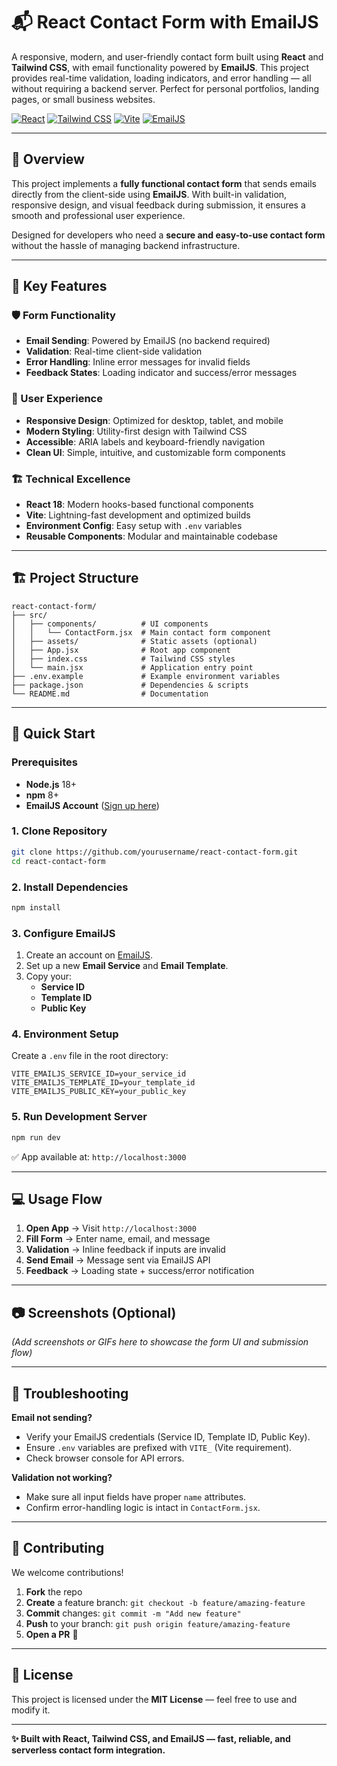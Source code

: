 # 📬 React Contact Form with EmailJS

A responsive, modern, and user-friendly contact form built using **React** and **Tailwind CSS**, with email functionality powered by **EmailJS**. This project provides real-time validation, loading indicators, and error handling — all without requiring a backend server. Perfect for personal portfolios, landing pages, or small business websites.

[![React](https://img.shields.io/badge/React-18-blue.svg)](https://reactjs.org/)
[![Tailwind CSS](https://img.shields.io/badge/Tailwind%20CSS-4.x-38B2AC.svg)](https://tailwindcss.com/)
[![Vite](https://img.shields.io/badge/Vite-5.x-646CFF.svg)](https://vitejs.dev/)
[![EmailJS](https://img.shields.io/badge/EmailJS-API-orange.svg)](https://www.emailjs.com/)

---

## 🌟 Overview

This project implements a **fully functional contact form** that sends emails directly from the client-side using **EmailJS**. With built-in validation, responsive design, and visual feedback during submission, it ensures a smooth and professional user experience.  

Designed for developers who need a **secure and easy-to-use contact form** without the hassle of managing backend infrastructure.

---

## 🔑 Key Features

### 🛡️ Form Functionality
- **Email Sending**: Powered by EmailJS (no backend required)
- **Validation**: Real-time client-side validation
- **Error Handling**: Inline error messages for invalid fields
- **Feedback States**: Loading indicator and success/error messages

### 🎨 User Experience
- **Responsive Design**: Optimized for desktop, tablet, and mobile
- **Modern Styling**: Utility-first design with Tailwind CSS
- **Accessible**: ARIA labels and keyboard-friendly navigation
- **Clean UI**: Simple, intuitive, and customizable form components

### 🏗️ Technical Excellence
- **React 18**: Modern hooks-based functional components
- **Vite**: Lightning-fast development and optimized builds
- **Environment Config**: Easy setup with `.env` variables
- **Reusable Components**: Modular and maintainable codebase

---

## 🏗️ Project Structure

```
react-contact-form/
├── src/
│   ├── components/          # UI components
│   │   └── ContactForm.jsx  # Main contact form component
│   ├── assets/              # Static assets (optional)
│   ├── App.jsx              # Root app component
│   ├── index.css            # Tailwind CSS styles
│   └── main.jsx             # Application entry point
├── .env.example             # Example environment variables
├── package.json             # Dependencies & scripts
└── README.md                # Documentation
```

---

## 🚀 Quick Start

### Prerequisites
- **Node.js** 18+
- **npm** 8+
- **EmailJS Account** ([Sign up here](https://www.emailjs.com/))

### 1. Clone Repository
```bash
git clone https://github.com/yourusername/react-contact-form.git
cd react-contact-form
```

### 2. Install Dependencies
```bash
npm install
```

### 3. Configure EmailJS
1. Create an account on [EmailJS](https://www.emailjs.com/).
2. Set up a new **Email Service** and **Email Template**.
3. Copy your:
   - **Service ID**
   - **Template ID**
   - **Public Key**

### 4. Environment Setup
Create a `.env` file in the root directory:
```env
VITE_EMAILJS_SERVICE_ID=your_service_id
VITE_EMAILJS_TEMPLATE_ID=your_template_id
VITE_EMAILJS_PUBLIC_KEY=your_public_key
```

### 5. Run Development Server
```bash
npm run dev
```

✅ App available at: `http://localhost:3000`

---

## 💻 Usage Flow

1. **Open App** → Visit `http://localhost:3000`
2. **Fill Form** → Enter name, email, and message
3. **Validation** → Inline feedback if inputs are invalid
4. **Send Email** → Message sent via EmailJS API
5. **Feedback** → Loading state + success/error notification

---

## 📷 Screenshots (Optional)

*(Add screenshots or GIFs here to showcase the form UI and submission flow)*

---

## 🐛 Troubleshooting

**Email not sending?**
- Verify your EmailJS credentials (Service ID, Template ID, Public Key).
- Ensure `.env` variables are prefixed with `VITE_` (Vite requirement).
- Check browser console for API errors.

**Validation not working?**
- Make sure all input fields have proper `name` attributes.
- Confirm error-handling logic is intact in `ContactForm.jsx`.

---

## 🤝 Contributing

We welcome contributions!  
1. **Fork** the repo  
2. **Create** a feature branch: `git checkout -b feature/amazing-feature`  
3. **Commit** changes: `git commit -m "Add new feature"`  
4. **Push** to your branch: `git push origin feature/amazing-feature`  
5. **Open a PR** 🎉  

---

## 📄 License

This project is licensed under the **MIT License** — feel free to use and modify it.

---

**✨ Built with React, Tailwind CSS, and EmailJS — fast, reliable, and serverless contact form integration.**


